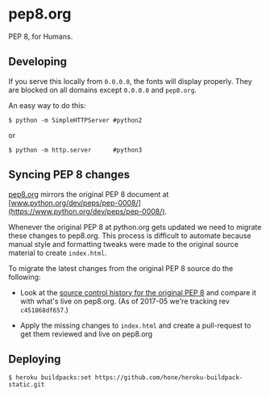 # pep8.org

PEP 8, for Humans.

## Developing

If you serve this locally from `0.0.0.0`, the fonts will display properly. They are blocked on all domains except `0.0.0.0` and `pep8.org`.

An easy way to do this:

    $ python -m SimpleHTTPServer #python2
or

    $ python -m http.server      #python3

## Syncing PEP 8 changes

[pep8.org](http://pep8.org/) mirrors the original PEP 8 document at [www.python.org/dev/peps/pep-0008/](https://www.python.org/dev/peps/pep-0008/).

Whenever the original PEP 8 at python.org gets updated we need to migrate these changes to pep8.org. This process is difficult to automate because manual style and formatting tweaks were made to the original source material to create `index.html`.

To migrate the latest changes from the original PEP 8 source do the following:

* Look at the [source control history for the original PEP 8](https://hg.python.org/peps/log/tip/pep-0008.txt) and compare it with what's live on pep8.org. (As of 2017-05 we're tracking rev `c451868df657`.)

* Apply the missing changes to `index.html` and create a pull-request to get them reviewed and live on pep8.org

## Deploying

    $ heroku buildpacks:set https://github.com/hone/heroku-buildpack-static.git
